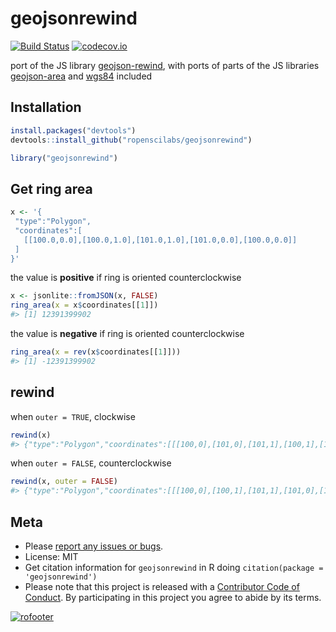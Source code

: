 geojsonrewind
=============



[![Build Status](https://api.travis-ci.org/ropenscilabs/geojsonrewind.png)](https://travis-ci.org/ropenscilabs/geojsonrewind)
[![codecov.io](https://codecov.io/github/ropenscilabs/geojsonrewind/coverage.svg?branch=master)](https://codecov.io/github/ropenscilabs/geojsonrewind?branch=master)

port of the JS library [geojson-rewind](https://github.com/mapbox/geojson-rewind), with ports of parts of the JS libraries [geojson-area](https://github.com/mapbox/geojson-area) and [wgs84](https://github.com/mapbox/wgs84) included

## Installation


```r
install.packages("devtools")
devtools::install_github("ropenscilabs/geojsonrewind")
```


```r
library("geojsonrewind")
```

## Get ring area


```r
x <- '{
 "type":"Polygon",
 "coordinates":[
   [[100.0,0.0],[100.0,1.0],[101.0,1.0],[101.0,0.0],[100.0,0.0]]
 ]
}'
```

the value is __positive__ if ring is oriented counterclockwise


```r
x <- jsonlite::fromJSON(x, FALSE)
ring_area(x = x$coordinates[[1]])
#> [1] 12391399902
```

the value is __negative__ if ring is oriented counterclockwise


```r
ring_area(x = rev(x$coordinates[[1]]))
#> [1] -12391399902
```

## rewind

when `outer = TRUE`, clockwise


```r
rewind(x)
#> {"type":"Polygon","coordinates":[[[100,0],[101,0],[101,1],[100,1],[100,0]]]}
```

when `outer = FALSE`, counterclockwise


```r
rewind(x, outer = FALSE)
#> {"type":"Polygon","coordinates":[[[100,0],[100,1],[101,1],[101,0],[100,0]]]}
```

## Meta

* Please [report any issues or bugs](https://github.com/ropenscilabs/geojsonrewind/issues).
* License: MIT
* Get citation information for `geojsonrewind` in R doing `citation(package = 'geojsonrewind')`
* Please note that this project is released with a [Contributor Code of Conduct](CONDUCT.md). By participating in this project you agree to abide by its terms.

[![rofooter](http://ropensci.org/public_images/github_footer.png)](http://ropensci.org)
